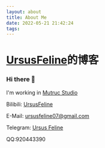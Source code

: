 ```yaml
---
layout: about
title: About Me
date: 2022-05-21 21:42:24
tags:
---
```


# [UrsusFeline](https://github.com/LGY07)的博客

<!--
[OneDrive](https://mutruc-my.sharepoint.com/:f:/g/personal/ursusfeline_mutruc_onmicrosoft_com/EndjY1fBsn1Nj6apUywWLagBCroYAEfOr3GY0sa6yM5TqA?e=xGMAXo)
-->

### Hi there 👋
I'm working in [Mutruc Studio](https://github.com/mutruc/)

Bilibili: [UrsusFeline](https://space.bilibili.com/521342362/)

E-Mail: ursusfeline07@gmail.com

Telegram: [Ursus Feline](https://t.me/UsrusFeline)

QQ:920443390

